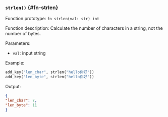 ### `strlen()` {#fn-strlen}

Function prototype: `fn strlen(val: str) int`

Function description: Calculate the number of characters in a string, not the number of bytes.

Parameters:

- `val`: input string

Example:

```python
add_key("len_char", strlen("hello你好"))
add_key("len_byte", strlen("hello你好"))
```

Output:

```json
{
"len_char": 7,
"len_byte": 11
}
```
